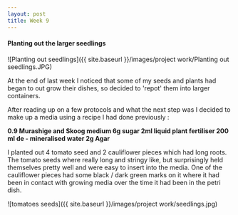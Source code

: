 ```yaml
---
layout: post
title: Week 9
---
```


#### Planting out the larger seedlings


![Planting out seedlings]({{ site.baseurl }}/images/project work/Planting out seedlings.JPG)

At the end of last week I noticed that some of my seeds and plants had began to out grow their dishes, so decided to 'repot' them into larger containers.

After reading up on a few protocols and what the next step was I decided to make up a media using a recipe I had done previously :

**0.9 Murashige and Skoog medium
6g sugar
2ml liquid plant fertiliser
200 ml de - mineralised water
2g Agar**

I planted out 4 tomato seed and 2 cauliflower pieces which had long roots.
The tomato seeds where really long and stringy like, but surprisingly held themselves pretty well and were easy to insert into the media.
One of the cauliflower pieces had some black / dark green marks on it where it had been in contact with growing media over the time it had been in the petri dish.

![tomatoes seeds]({{ site.baseurl }}/images/project work/seedlings.jpg)
